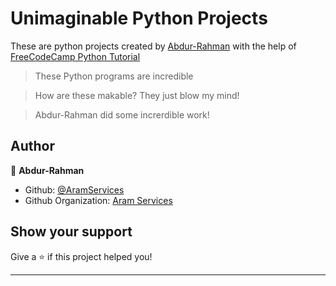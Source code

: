 # Unimaginable Python Projects
These are python projects created by [Abdur-Rahman](https://github.com/aramservices198) with the help of [FreeCodeCamp Python Tutorial](https://youtu.be/rfscVS0vtbw) 


> These Python programs are incredible

>How are these makable? They just blow my mind!


>Abdur-Rahman did some increrdible work!

## Author

👤 **Abdur-Rahman**

* Github: [@AramServices](https://github.com/aramservices)
* Github Organization: [Aram Services](https://github.com/Aram-Services)
## Show your support

Give a ⭐️ if this project helped you!

***
